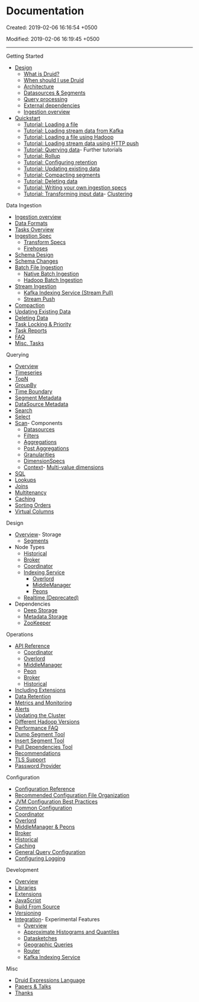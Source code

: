 # Documentation

Created: 2019-02-06 16:16:54 +0500

Modified: 2019-02-06 16:19:45 +0500

---

Getting Started

- [Design](http://druid.io/docs/latest/design/index.html)
  - [What is Druid?](http://druid.io/docs/latest/design/index.html#what-is-druid)
  - [When should I use Druid](http://druid.io/docs/latest/design/index.html#when-to-use-druid)
  - [Architecture](http://druid.io/docs/latest/design/index.html#architecture)
  - [Datasources & Segments](http://druid.io/docs/latest/design/index.html#datasources-and-segments)
  - [Query processing](http://druid.io/docs/latest/design/index.html#query-processing)
  - [External dependencies](http://druid.io/docs/latest/design/index.html#external-dependencies)
  - [Ingestion overview](http://druid.io/docs/latest/ingestion/index.html)
- [Quickstart](http://druid.io/docs/latest/tutorials/index.html)
  - [Tutorial: Loading a file](http://druid.io/docs/latest/tutorials/tutorial-batch.html)
  - [Tutorial: Loading stream data from Kafka](http://druid.io/docs/latest/tutorials/tutorial-kafka.html)
  - [Tutorial: Loading a file using Hadoop](http://druid.io/docs/latest/tutorials/tutorial-batch-hadoop.html)
  - [Tutorial: Loading stream data using HTTP push](http://druid.io/docs/latest/tutorials/tutorial-tranquility.html)
  - [Tutorial: Querying data](http://druid.io/docs/latest/tutorials/tutorial-query.html)-  Further tutorials
  - [Tutorial: Rollup](http://druid.io/docs/latest/tutorials/tutorial-rollup.html)
  - [Tutorial: Configuring retention](http://druid.io/docs/latest/tutorials/tutorial-retention.html)
  - [Tutorial: Updating existing data](http://druid.io/docs/latest/tutorials/tutorial-update-data.html)
  - [Tutorial: Compacting segments](http://druid.io/docs/latest/tutorials/tutorial-compaction.html)
  - [Tutorial: Deleting data](http://druid.io/docs/latest/tutorials/tutorial-delete-data.html)
  - [Tutorial: Writing your own ingestion specs](http://druid.io/docs/latest/tutorials/tutorial-ingestion-spec.html)
  - [Tutorial: Transforming input data](http://druid.io/docs/latest/tutorials/tutorial-transform-spec.html)-  [Clustering](http://druid.io/docs/latest/tutorials/cluster.html)

Data Ingestion

- [Ingestion overview](http://druid.io/docs/latest/ingestion/index.html)
- [Data Formats](http://druid.io/docs/latest/ingestion/data-formats.html)
- [Tasks Overview](http://druid.io/docs/latest/ingestion/tasks.html)
- [Ingestion Spec](http://druid.io/docs/latest/ingestion/ingestion-spec.html)
  - [Transform Specs](http://druid.io/docs/latest/ingestion/transform-spec.html)
  - [Firehoses](http://druid.io/docs/latest/ingestion/firehose.html)
- [Schema Design](http://druid.io/docs/latest/ingestion/schema-design.html)
- [Schema Changes](http://druid.io/docs/latest/ingestion/schema-changes.html)
- [Batch File Ingestion](http://druid.io/docs/latest/ingestion/batch-ingestion.html)
  - [Native Batch Ingestion](http://druid.io/docs/latest/ingestion/native_tasks.html)
  - [Hadoop Batch Ingestion](http://druid.io/docs/latest/ingestion/hadoop.html)
- [Stream Ingestion](http://druid.io/docs/latest/ingestion/stream-ingestion.html)
  - [Kafka Indexing Service (Stream Pull)](http://druid.io/docs/latest/development/extensions-core/kafka-ingestion.html)
  - [Stream Push](http://druid.io/docs/latest/ingestion/stream-push.html)
- [Compaction](http://druid.io/docs/latest/ingestion/compaction.html)
- [Updating Existing Data](http://druid.io/docs/latest/ingestion/update-existing-data.html)
- [Deleting Data](http://druid.io/docs/latest/ingestion/delete-data.html)
- [Task Locking & Priority](http://druid.io/docs/latest/ingestion/locking-and-priority.html)
- [Task Reports](http://druid.io/docs/latest/ingestion/reports.html)
- [FAQ](http://druid.io/docs/latest/ingestion/faq.html)
- [Misc. Tasks](http://druid.io/docs/latest/ingestion/misc-tasks.html)

Querying

- [Overview](http://druid.io/docs/latest/querying/querying.html)
- [Timeseries](http://druid.io/docs/latest/querying/timeseriesquery.html)
- [TopN](http://druid.io/docs/latest/querying/topnquery.html)
- [GroupBy](http://druid.io/docs/latest/querying/groupbyquery.html)
- [Time Boundary](http://druid.io/docs/latest/querying/timeboundaryquery.html)
- [Segment Metadata](http://druid.io/docs/latest/querying/segmentmetadataquery.html)
- [DataSource Metadata](http://druid.io/docs/latest/querying/datasourcemetadataquery.html)
- [Search](http://druid.io/docs/latest/querying/searchquery.html)
- [Select](http://druid.io/docs/latest/querying/select-query.html)
- [Scan](http://druid.io/docs/latest/querying/scan-query.html)-  Components
  - [Datasources](http://druid.io/docs/latest/querying/datasource.html)
  - [Filters](http://druid.io/docs/latest/querying/filters.html)
  - [Aggregations](http://druid.io/docs/latest/querying/aggregations.html)
  - [Post Aggregations](http://druid.io/docs/latest/querying/post-aggregations.html)
  - [Granularities](http://druid.io/docs/latest/querying/granularities.html)
  - [DimensionSpecs](http://druid.io/docs/latest/querying/dimensionspecs.html)
  - [Context](http://druid.io/docs/latest/querying/query-context.html)-  [Multi-value dimensions](http://druid.io/docs/latest/querying/multi-value-dimensions.html)
- [SQL](http://druid.io/docs/latest/querying/sql.html)
- [Lookups](http://druid.io/docs/latest/querying/lookups.html)
- [Joins](http://druid.io/docs/latest/querying/joins.html)
- [Multitenancy](http://druid.io/docs/latest/querying/multitenancy.html)
- [Caching](http://druid.io/docs/latest/querying/caching.html)
- [Sorting Orders](http://druid.io/docs/latest/querying/sorting-orders.html)
- [Virtual Columns](http://druid.io/docs/latest/querying/virtual-columns.html)

Design

- [Overview](http://druid.io/docs/latest/design/index.html)-  Storage
  - [Segments](http://druid.io/docs/latest/design/segments.html)
- Node Types
  - [Historical](http://druid.io/docs/latest/design/historical.html)
  - [Broker](http://druid.io/docs/latest/design/broker.html)
  - [Coordinator](http://druid.io/docs/latest/design/coordinator.html)
  - [Indexing Service](http://druid.io/docs/latest/design/indexing-service.html)
    - [Overlord](http://druid.io/docs/latest/design/overlord.html)
    - [MiddleManager](http://druid.io/docs/latest/design/middlemanager.html)
    - [Peons](http://druid.io/docs/latest/design/peons.html)
  - [Realtime (Deprecated)](http://druid.io/docs/latest/design/realtime.html)
- Dependencies
  - [Deep Storage](http://druid.io/docs/latest/dependencies/deep-storage.html)
  - [Metadata Storage](http://druid.io/docs/latest/dependencies/metadata-storage.html)
  - [ZooKeeper](http://druid.io/docs/latest/dependencies/zookeeper.html)

Operations

- [API Reference](http://druid.io/docs/latest/operations/api-reference.html)
  - [Coordinator](http://druid.io/docs/latest/operations/api-reference.html#coordinator)
  - [Overlord](http://druid.io/docs/latest/operations/api-reference.html#overlord)
  - [MiddleManager](http://druid.io/docs/latest/operations/api-reference.html#middlemanager)
  - [Peon](http://druid.io/docs/latest/operations/api-reference.html#peon)
  - [Broker](http://druid.io/docs/latest/operations/api-reference.html#broker)
  - [Historical](http://druid.io/docs/latest/operations/api-reference.html#historical)
- [Including Extensions](http://druid.io/docs/latest/operations/including-extensions.html)
- [Data Retention](http://druid.io/docs/latest/operations/rule-configuration.html)
- [Metrics and Monitoring](http://druid.io/docs/latest/operations/metrics.html)
- [Alerts](http://druid.io/docs/latest/operations/alerts.html)
- [Updating the Cluster](http://druid.io/docs/latest/operations/rolling-updates.html)
- [Different Hadoop Versions](http://druid.io/docs/latest/operations/other-hadoop.html)
- [Performance FAQ](http://druid.io/docs/latest/operations/performance-faq.html)
- [Dump Segment Tool](http://druid.io/docs/latest/operations/dump-segment.html)
- [Insert Segment Tool](http://druid.io/docs/latest/operations/insert-segment-to-db.html)
- [Pull Dependencies Tool](http://druid.io/docs/latest/operations/pull-deps.html)
- [Recommendations](http://druid.io/docs/latest/operations/recommendations.html)
- [TLS Support](http://druid.io/docs/latest/operations/tls-support.html)
- [Password Provider](http://druid.io/docs/latest/operations/password-provider.html)

Configuration

- [Configuration Reference](http://druid.io/docs/latest/configuration/index.html)
- [Recommended Configuration File Organization](http://druid.io/docs/latest/configuration/index.html#recommended-configuration-file-organization)
- [JVM Configuration Best Practices](http://druid.io/docs/latest/configuration/index.html#jvm-configuration-best-practices)
- [Common Configuration](http://druid.io/docs/latest/configuration/index.html#common-configurations)
- [Coordinator](http://druid.io/docs/latest/configuration/index.html#coordinator)
- [Overlord](http://druid.io/docs/latest/configuration/index.html#overlord)
- [MiddleManager & Peons](http://druid.io/docs/latest/configuration/index.html#middle-manager-and-peons)
- [Broker](http://druid.io/docs/latest/configuration/index.html#broker)
- [Historical](http://druid.io/docs/latest/configuration/index.html#historical)
- [Caching](http://druid.io/docs/latest/configuration/index.html#cache-configuration)
- [General Query Configuration](http://druid.io/docs/latest/configuration/index.html#general-query-configuration)
- [Configuring Logging](http://druid.io/docs/latest/configuration/logging.html)

Development

- [Overview](http://druid.io/docs/latest/development/overview.html)
- [Libraries](http://druid.io/docs/latest/development/libraries.html)
- [Extensions](http://druid.io/docs/latest/development/extensions.html)
- [JavaScript](http://druid.io/docs/latest/development/javascript.html)
- [Build From Source](http://druid.io/docs/latest/development/build.html)
- [Versioning](http://druid.io/docs/latest/development/versioning.html)
- [Integration](http://druid.io/docs/latest/development/integrating-druid-with-other-technologies.html)-  Experimental Features
  - [Overview](http://druid.io/docs/latest/development/experimental.html)
  - [Approximate Histograms and Quantiles](http://druid.io/docs/latest/development/extensions-core/approximate-histograms.html)
  - [Datasketches](http://druid.io/docs/latest/development/extensions-core/datasketches-extension.html)
  - [Geographic Queries](http://druid.io/docs/latest/development/geo.html)
  - [Router](http://druid.io/docs/latest/development/router.html)
  - [Kafka Indexing Service](http://druid.io/docs/latest/development/extensions-core/kafka-ingestion.html)

Misc

- [Druid Expressions Language](http://druid.io/docs/latest/misc/math-expr.html)
- [Papers & Talks](http://druid.io/docs/latest/misc/papers-and-talks.html)
- [Thanks](http://druid.io/thanks.html)

